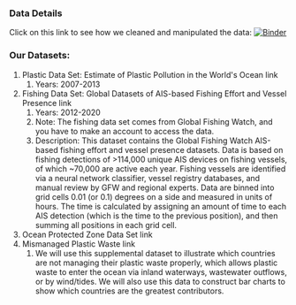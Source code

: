 ### Data Details

Click on this link to see how we cleaned and manipulated the data: [![Binder](https://mybinder.org/badge_logo.svg)](https://mybinder.org/v2/gh/eliaranita1/project1/HEAD)


### Our Datasets:

1. Plastic Data Set: Estimate of Plastic Pollution in the World's Ocean link
    1. Years: 2007-2013
2. Fishing Data Set: Global Datasets of AIS-based Fishing Effort and Vessel Presence link
    1. Years: 2012-2020
    2. Note: The fishing data set comes from Global Fishing Watch, and you have to make an account to access the data.
    3. Description: This dataset contains the Global Fishing Watch AIS-based fishing effort and vessel presence datasets. Data is based on fishing detections of >114,000 unique AIS devices on fishing vessels, of which ~70,000 are active each year. Fishing vessels are identified via a neural network classifier, vessel registry databases, and manual review by GFW and regional experts. Data are binned into grid cells 0.01 (or 0.1) degrees on a side and measured in units of hours. The time is calculated by assigning an amount of time to each AIS detection (which is the time to the previous position), and then summing all positions in each grid cell.
3. Ocean Protected Zone Data Set link
4. Mismanaged Plastic Waste link
    1. We will use this supplemental dataset to illustrate which countries are not managing their plastic waste properly, which allows plastic waste to enter the ocean via inland waterways, wastewater outflows, or by wind/tides. We will also use this data to construct bar charts to show which countries are the greatest contributors.
